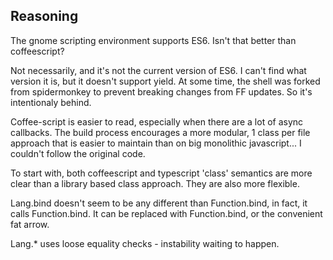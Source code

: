 ## Reasoning

The gnome scripting environment supports ES6. Isn't that better than coffeescript?

Not necessarily, and it's not the current version of ES6. I can't find what version it is, but it doesn't support yield. At some time, the shell was forked from spidermonkey to prevent breaking changes from FF updates. So it's intentionaly behind.

Coffee-script is easier to read, especially when there are a lot of async callbacks.
The build process encourages a more modular, 1 class per file approach that is easier to maintain than on big monolithic javascript... I couldn't follow the original code.

To start with, both coffeescript and typescript 'class' semantics are more clear than a library based class approach. They are also more flexible.

Lang.bind doesn't seem to be any different than Function.bind, in fact, it calls Function.bind. It can be replaced with Function.bind, or the convenient fat arrow. 

Lang.* uses loose equality checks - instability waiting to happen.
